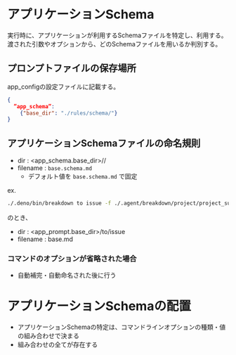 # アプリケーションSchema
実行時に、アプリケーションが利用するSchemaファイルを特定し、利用する。
渡された引数やオプションから、どのSchemaファイルを用いるか判別する。

## プロンプトファイルの保存場所
app_configの設定ファイルに記載する。
```json
{
  ”app_schema”:
    {"base_dir": "./rules/schema/"}
}
```

## アプリケーションSchemaファイルの命名規則
- dir : <app_schema.base_dir>/<DemonstrativeType>/<LayerType>
- filename : `base.schema.md`
  - デフォルト値を `base.schema.md` で固定

ex.
```bash
./.deno/bin/breakdown to issue -f ./.agent/breakdown/project/project_summary.md -o 
```
のとき、
- dir : <app_prompt.base_dir>/to/issue
- filename : base.md

### コマンドのオプションが省略された場合
- 自動補完・自動命名された後に行う

# アプリケーションSchemaの配置
- アプリケーションSchemaの特定は、コマンドラインオプションの種類・値の組み合わせで決まる
- 組み合わせの全てが存在する


